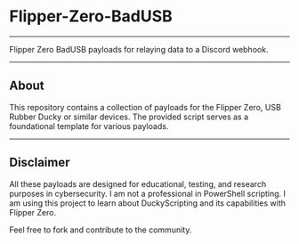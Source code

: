 # Flipper-Zero-BadUSB

****
Flipper Zero BadUSB payloads for relaying data to a Discord webhook.

****
## About

This repository contains a collection of payloads for the Flipper Zero, USB Rubber Ducky or similar devices. The provided script serves as a foundational template for various payloads.

****
## Disclaimer

All these payloads are designed for educational, testing, and research purposes in cybersecurity.
I am not a professional in PowerShell scripting. I am using this project to learn about DuckyScripting and its capabilities with Flipper Zero. 

Feel free to fork and contribute to the community.
